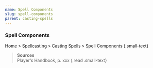 ```yaml
---
name: Spell Components
slug: spell-components
parent: casting-spells
---
```

### Spell Components
[Home](dm-operations-center) > [Spellcasting](spellcasting) > [Casting Spells](casting-spells)  > Spell Components {.small-text}



> **Sources** <br/>
> Player's Handbook, p. xxx
{.read .small-text}
